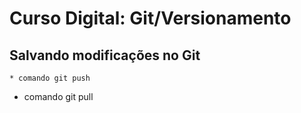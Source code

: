 # Curso Digital: Git/Versionamento


## Salvando modificações no Git
    * comando git push 
   * comando git pull
